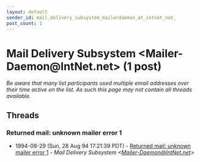 ```yaml
---
layout: default
sender_id: mail_delivery_subsystem_mailerdaemon_at_intnet_net_
post_count: 1
---
```


# Mail Delivery Subsystem  <Mailer-Daemon<span>@</span>IntNet.net> (1 post)

_Be aware that many list participants used multiple email addresses over their time active on the list. As such this page may not contain all threads available._

## Threads

### Returned mail: unknown mailer error 1
+ 1994-08-29 (Sun, 28 Aug 94 17:21:39 PDT) - [Returned mail: unknown mailer error 1](/archive/1994/08/fff4ecc61ece8e128943fc4bae3689b7fdd4ea88d5978684bfc1136386fed7d1) - _Mail Delivery Subsystem  \<Mailer-Daemon@IntNet.net\>_


